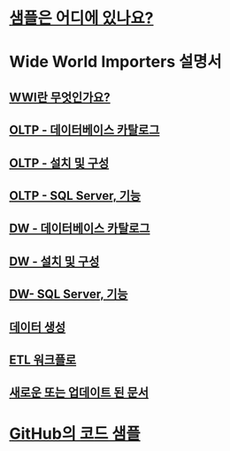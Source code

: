 # [샘플은 어디에 있나요?](sql-samples-where-are.md)
# Wide World Importers 설명서
## [WWI란 무엇인가요?](wide-world-importers-what-is.md)
## [OLTP - 데이터베이스 카탈로그](wide-world-importers-oltp-database-catalog.md)
## [OLTP - 설치 및 구성](wide-world-importers-oltp-install-configure.md)
## [OLTP - SQL Server, 기능](wide-world-importers-oltp-use-of-sql-server-features.md)

## [DW - 데이터베이스 카탈로그](wide-world-importers-dw-database-catalog.md)
## [DW - 설치 및 구성](wide-world-importers-dw-install-configure.md)
## [DW- SQL Server, 기능](wide-world-importers-dw-use-of-sql-server-features.md)
## [데이터 생성](wide-world-importers-generate-data.md)
## [ETL 워크플로](wide-world-importers-perform-etl.md)

## [새로운 또는 업데이트 된 문서](new-updated-samples.md) 
# [GitHub의 코드 샘플](https://github.com/Microsoft/sql-server-samples/tree/master/samples)